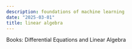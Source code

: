 ```yaml
---
description: foundations of machine learning
date: "2025-03-01"
title: linear algebra
---
```


Books: Differential Equations and Linear Algebra
